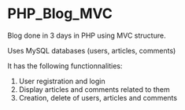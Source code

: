 # PHP_Blog_MVC
Blog done in 3 days in PHP using MVC structure.

Uses MySQL databases (users, articles, comments)

It has the following functionnalities: 
1. User registration and login
2. Display articles and comments related to them
3. Creation, delete of users, articles and comments
